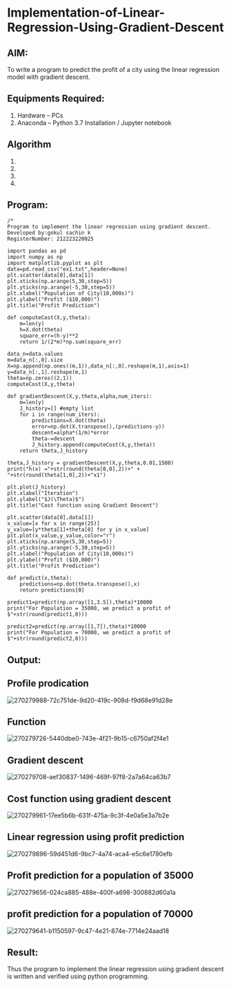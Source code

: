 # Implementation-of-Linear-Regression-Using-Gradient-Descent

## AIM:
To write a program to predict the profit of a city using the linear regression model with gradient descent.

## Equipments Required:
1. Hardware – PCs
2. Anaconda – Python 3.7 Installation / Jupyter notebook

## Algorithm
1. 
2. 
3. 
4. 

## Program:
```
/*
Program to implement the linear regression using gradient descent.
Developed by:gokul sachin k
RegisterNumber: 212223220025

import pandas as pd
import numpy as np
import matplotlib.pyplot as plt
data=pd.read_csv("ex1.txt",header=None)
plt.scatter(data[0],data[1])
plt.xticks(np.arange(5,30,step=5))
plt.yticks(np.arange(-5,30,step=5))
plt.xlabel("Population of City(10,000s)")
plt.ylabel("Profit ($10,000)")
plt.title("Profit Prediction")

def computeCost(X,y,theta):
    m=len(y) 
    h=X.dot(theta) 
    square_err=(h-y)**2
    return 1/(2*m)*np.sum(square_err) 

data_n=data.values
m=data_n[:,0].size
X=np.append(np.ones((m,1)),data_n[:,0].reshape(m,1),axis=1)
y=data_n[:,1].reshape(m,1)
theta=np.zeros((2,1))
computeCost(X,y,theta) 

def gradientDescent(X,y,theta,alpha,num_iters):
    m=len(y)
    J_history=[] #empty list
    for i in range(num_iters):
        predictions=X.dot(theta)
        error=np.dot(X.transpose(),(predictions-y))
        descent=alpha*(1/m)*error
        theta-=descent
        J_history.append(computeCost(X,y,theta))
    return theta,J_history

theta,J_history = gradientDescent(X,y,theta,0.01,1500)
print("h(x) ="+str(round(theta[0,0],2))+" + "+str(round(theta[1,0],2))+"x1")

plt.plot(J_history)
plt.xlabel("Iteration")
plt.ylabel("$J(\Theta)$")
plt.title("Cost function using Gradient Descent")

plt.scatter(data[0],data[1])
x_value=[x for x in range(25)]
y_value=[y*theta[1]+theta[0] for y in x_value]
plt.plot(x_value,y_value,color="r")
plt.xticks(np.arange(5,30,step=5))
plt.yticks(np.arange(-5,30,step=5))
plt.xlabel("Population of City(10,000s)")
plt.ylabel("Profit ($10,000)")
plt.title("Profit Prediction")

def predict(x,theta):
    predictions=np.dot(theta.transpose(),x)
    return predictions[0]

predict1=predict(np.array([1,3.5]),theta)*10000
print("For Population = 35000, we predict a profit of $"+str(round(predict1,0)))

predict2=predict(np.array([1,7]),theta)*10000
print("For Population = 70000, we predict a profit of $"+str(round(predict2,0)))

```

## Output:
## Profile prodication
![270279988-72c751de-9d20-419c-908d-f9d68e91d28e](https://github.com/vksachin2018/Implementation-of-Linear-Regression-Using-Gradient-Descent/assets/149366019/a71dc09b-3762-497e-b670-b0872fb49429)
## Function
![270279726-5440dbe0-743e-4f21-9b15-c6750af2f4e1](https://github.com/vksachin2018/Implementation-of-Linear-Regression-Using-Gradient-Descent/assets/149366019/a683554a-f0b2-4194-978a-3db7a24d4b76)
## Gradient descent
![270279708-aef30837-1496-469f-97f8-2a7a64ca63b7](https://github.com/vksachin2018/Implementation-of-Linear-Regression-Using-Gradient-Descent/assets/149366019/a5c9bde3-3663-4298-889e-f2ab29537c82)
## Cost function using gradient descent
![270279961-17ee5b6b-631f-475a-9c3f-4e0a5e3a7b2e](https://github.com/vksachin2018/Implementation-of-Linear-Regression-Using-Gradient-Descent/assets/149366019/bc5fd516-8d84-43e8-8a72-64c28c49335a)
## Linear regression using profit prediction
![270279896-59d451d6-9bc7-4a74-aca4-e5c6e1790efb](https://github.com/vksachin2018/Implementation-of-Linear-Regression-Using-Gradient-Descent/assets/149366019/970b6ca8-3ff1-4fe2-ac5f-7e701228a48a)
## Profit prediction for a population of 35000
![270279656-024ca885-488e-400f-a698-300882d60a1a](https://github.com/vksachin2018/Implementation-of-Linear-Regression-Using-Gradient-Descent/assets/149366019/62552a1c-1e99-46b0-88e4-019b2e90add6)
## profit prediction for a population of 70000
![270279641-b1150597-9c47-4e21-874e-7714e24aad18](https://github.com/vksachin2018/Implementation-of-Linear-Regression-Using-Gradient-Descent/assets/149366019/1348c4ed-6002-46a0-beb2-0a56c84b3ed4)

## Result:
Thus the program to implement the linear regression using gradient descent is written and verified using python programming.
